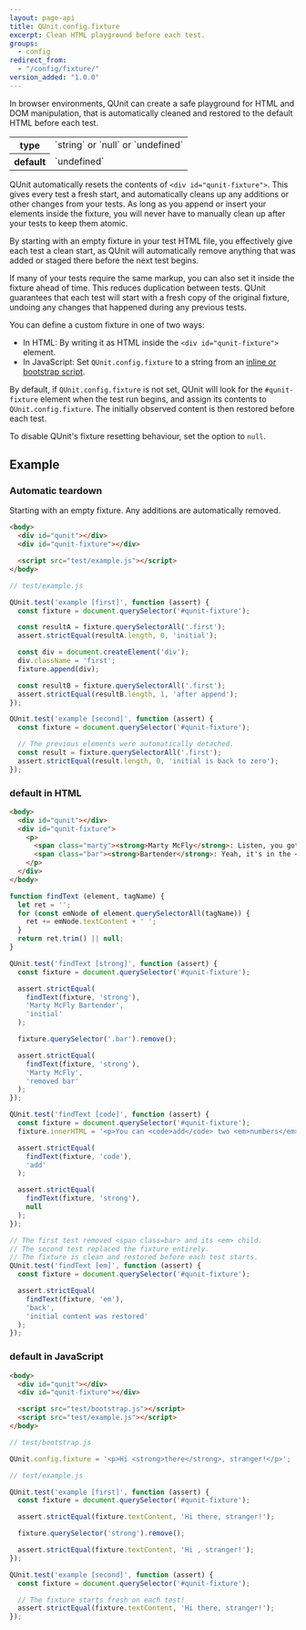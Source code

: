 ```yaml
---
layout: page-api
title: QUnit.config.fixture
excerpt: Clean HTML playground before each test.
groups:
  - config
redirect_from:
  - "/config/fixture/"
version_added: "1.0.0"
---
```


In browser environments, QUnit can create a safe playground for HTML and DOM manipulation, that is automatically cleaned and restored to the default HTML before each test.

<table>
<tr>
  <th>type</th>
  <td markdown="span">`string` or `null` or `undefined`</td>
</tr>
<tr>
  <th>default</th>
  <td markdown="span">`undefined`</td>
</tr>
</table>

QUnit automatically resets the contents of `<div id="qunit-fixture">`. This gives every test a fresh start, and automatically cleans up any additions or other changes from your tests. As long as you append or insert your elements inside the fixture, you will never have to manually clean up after your tests to keep them atomic.

By starting with an empty fixture in your test HTML file, you effectively give each test a clean start, as QUnit will automatically remove anything that was added or staged there before the next test begins.

If many of your tests require the same markup, you can also set it inside the fixture ahead of time. This reduces duplication between tests. QUnit guarantees that each test will start with a fresh copy of the original fixture, undoing any changes that happened during any previous tests.

You can define a custom fixture in one of two ways:

* In HTML: By writing it as HTML inside the `<div id="qunit-fixture">` element.
* In JavaScript: Set `QUnit.config.fixture` to a string from an [inline or bootstrap script](./index.md).

By default, if `QUnit.config.fixture` is not set, QUnit will look for the `#qunit-fixture` element when the test run begins, and assign its contents to `QUnit.config.fixture`. The initially observed content is then restored before each test.

To disable QUnit's fixture resetting behaviour, set the option to `null`.

## Example

### Automatic teardown

Starting with an empty fixture. Any additions are automatically removed.

```html
<body>
  <div id="qunit"></div>
  <div id="qunit-fixture"></div>

  <script src="test/example.js"></script>
</body>
```
```js
// test/example.js

QUnit.test('example [first]', function (assert) {
  const fixture = document.querySelector('#qunit-fixture');

  const resultA = fixture.querySelectorAll('.first');
  assert.strictEqual(resultA.length, 0, 'initial');

  const div = document.createElement('div');
  div.className = 'first';
  fixture.append(div);

  const resultB = fixture.querySelectorAll('.first');
  assert.strictEqual(resultB.length, 1, 'after append');
});

QUnit.test('example [second]', function (assert) {
  const fixture = document.querySelector('#qunit-fixture');

  // The previous elements were automatically detached.
  const result = fixture.querySelectorAll('.first');
  assert.strictEqual(result.length, 0, 'initial is back to zero');
});
```


### default in HTML

```html
<body>
  <div id="qunit"></div>
  <div id="qunit-fixture">
    <p>
      <span class="marty"><strong>Marty McFly</strong>: Listen, you got a back door to this place?</span><br>
      <span class="bar"><strong>Bartender</strong>: Yeah, it's in the <em>back</em>.</span>
    </p>
  </div>
</body>
```

```js
function findText (element, tagName) {
  let ret = '';
  for (const emNode of element.querySelectorAll(tagName)) {
    ret += emNode.textContent + ' ';
  }
  return ret.trim() || null;
}

QUnit.test('findText [strong]', function (assert) {
  const fixture = document.querySelector('#qunit-fixture');

  assert.strictEqual(
    findText(fixture, 'strong'),
    'Marty McFly Bartender',
    'initial'
  );

  fixture.querySelector('.bar').remove();

  assert.strictEqual(
    findText(fixture, 'strong'),
    'Marty McFly',
    'removed bar'
  );
});

QUnit.test('findText [code]', function (assert) {
  const fixture = document.querySelector('#qunit-fixture');
  fixture.innerHTML = '<p>You can <code>add</code> two <em>numbers</em>.</p>';

  assert.strictEqual(
    findText(fixture, 'code'),
    'add'
  );

  assert.strictEqual(
    findText(fixture, 'strong'),
    null
  );
});

// The first test removed <span class=bar> and its <em> child.
// The second test replaced the fixture entirely.
// The fixture is clean and restored before each test starts.
QUnit.test('findText [em]', function (assert) {
  const fixture = document.querySelector('#qunit-fixture');

  assert.strictEqual(
    findText(fixture, 'em'),
    'back',
    'initial content was restored'
  );
});
```

### default in JavaScript

```html
<body>
  <div id="qunit"></div>
  <div id="qunit-fixture"></div>

  <script src="test/bootstrap.js"></script>
  <script src="test/example.js"></script>
</body>
```
```js
// test/bootstrap.js

QUnit.config.fixture = '<p>Hi <strong>there</strong>, stranger!</p>';

// test/example.js

QUnit.test('example [first]', function (assert) {
  const fixture = document.querySelector('#qunit-fixture');

  assert.strictEqual(fixture.textContent, 'Hi there, stranger!');

  fixture.querySelector('strong').remove();

  assert.strictEqual(fixture.textContent, 'Hi , stranger!');
});

QUnit.test('example [second]', function (assert) {
  const fixture = document.querySelector('#qunit-fixture');

  // The fixture starts fresh on each test!
  assert.strictEqual(fixture.textContent, 'Hi there, stranger!');
});
```
